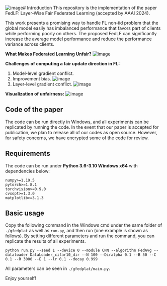 ![image](https://github.com/zibinpan/FedLF/assets/79980563/57207813-903f-456c-8d6d-eda786211686)# Introduction
This repository is the implementation of the paper FedLF: Layer-Wise Fair Federated Learning (accepted by AAAI 2024).

This work presents a promising way to handle FL non-iid problem that the global model easily has imbalanced performance that favors part of clients while performing poorly on others. The proposed FedLF can significantly increase the average model performance and reduce the performance variance across clients.

**What Makes Federated Learning Unfair?**
![image](https://github.com/zibinpan/FedLF/assets/79980563/559b2963-60df-47c5-89ce-3212ed2bdf70)

**Challenges of computing a fair update direction in FL:**
1. Model-level gradient conflict.
2. Improvement bias.
![image](https://github.com/zibinpan/FedLF/assets/79980563/f650a5a1-f71a-493d-938c-4c70788e0a0f)
3. Layer-level gradient conflict.
![image](https://github.com/zibinpan/FedLF/assets/79980563/088b1789-8ae2-489e-9e64-a701ca390fa5)

**Visualization of unfairness:**
![image](https://github.com/zibinpan/FedLF/assets/79980563/8df33c21-1011-462b-a539-b600e22b6461)

## Code of the paper

The code can be run directly in Windows, and all experiments can be replicated by running the code. In the event that our paper is accepted for publication, we plan to release all of our codes as open source. However, for safety concerns, we have encrypted some of the code for review.

## Requirements

The code can be run under **Python 3.6-3.10 Windows x64** with dependencies below:

```
numpy>=1.19.5
pytorch>=1.8.1
torchvision>=0.9.0
cvxopt>=1.3.0
matplotlib>=3.1.3
```

## Basic usage
Copy the following command in the Windows cmd under the same folder of `./gfedplat` as well as `run.py`, and then run (one example is shown as follows). By setting different parameters and run the command, you can replicate the results of all experiments.
```
python run.py --seed 1 --device 0 --module CNN --algorithm FedAvg --dataloader DataLoader_cifar10_dir --N 100 --Diralpha 0.1 --B 50 --C 0.1 --R 3000 --E 1 --lr 0.1 --decay 0.999
```
All parameters can be seen in `./gfedplat/main.py`.

Enjoy yourself!
